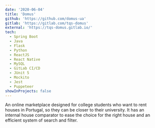 ```yaml
---
date: '2020-06-04'
title: 'Domus'
github: 'https://github.com/domus-ua'
gitlab: 'https://gitlab.com/tqs-domus'
external: 'https://tqs-domus.gitlab.io/'
tech:
  - Spring Boot
  - Java
  - Flask
  - Python
  - ReactJS
  - React Native
  - MySQL
  - GitLab CI/CD
  - JUnit 5
  - Mockito
  - Jest
  - Puppeteer
showInProjects: false
---
```


An online marketplace designed for college students who want to rent houses in Portugal, so they can be closer to their university. It has an internal house comparator to ease the choice for the right house and an efficient system of search and filter.
